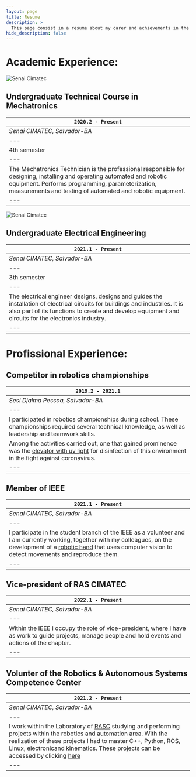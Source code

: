 ```yaml
---
layout: page
title: Resume
description: >
  This page consist in a resume about my carer and achievements in the current years. I was born in January of 2003 in the city of Salvador in the state of Bahia in Brazil.
hide_description: false
---
```


# Academic Experience:

![Senai Cimatec](../assets/img/Designome.jpg "Senai CIMATEC")

## Undergraduate Technical Course in Mechatronics

|`2020.2 - Present`|
|---|
|*Senai CIMATEC, Salvador-BA*|
|---|
|4th semester|
|---|
|The Mechatronics Technician is the professional responsible for designing, installing and operating automated and robotic equipment. Performs programming, parameterization, measurements and testing of automated and robotic equipment.|
|---|

![Senai Cimatec](../assets/img/Designome.jpg)

## Undergraduate Electrical Engineering

|`2021.1 - Present`|
|---|
|*Senai CIMATEC, Salvador-BA*|
|---|
|3th semester|
|---|
|The electrical engineer designs, designs and guides the installation of electrical circuits for buildings and industries. It is also part of its functions to create and develop equipment and circuits for the electronics industry.|
|---|

# Profissional Experience:

## Competitor in robotics championships

|`2019.2 - 2021.1`|
|---|
|*Sesi Djalma Pessoa, Salvador-BA*|
|---|
|I participated in robotics championships during school. These championships required several technical knowledge, as well as leadership and teamwork skills.|
|Among the activities carried out, one that gained prominence was the [elevator with uv light](http://sesi.fieb.org.br/sesiescola/noticias/covid-19-alunos-de-escolas-da-rede-sesi-desenvolvem-solu%C3%A7%C3%B5es-de-impacto-social/) for disinfection of this environment in the fight against coronavirus.|
|---|

## Member of IEEE

|`2021.1 - Present`|
|---|
|*Senai CIMATEC, Salvador-BA*|
|---|
|I participate in the student branch of the IEEE as a volunteer and I am currently working, together with my colleagues, on the development of a [robotic hand](https://ieeecimatec.github.io/project-mao_espelhada/) that uses computer vision to detect movements and reproduce them.|
|---|

## Vice-president of RAS CIMATEC

|`2022.1 - Present`|
|---|
|*Senai CIMATEC, Salvador-BA*|
|---|
|Within the IEEE I occupy the role of vice-president, where I have as work to guide projects, manage people and hold events and actions of the chapter.|
|---|

## Volunter of the Robotics & Autonomous Systems Competence Center

|`2021.2 - Present`|
|---|
|*Senai CIMATEC, Salvador-BA*|
|---|
|I work within the Laboratory of [RASC](https://braziliansinrobotics.com/) studying and performing projects within the robotics and automation area. With the realization of these projects I had to master C++, Python, ROS, Linux, electronicand kinematics. These projects can be accessed by clicking [here](htttps://localhost:4000/projects/)|
|---|

[blog]: /
[portfolio]: https://hydejack.com/examples/
[resume]: https://hydejack.com/resume/
[download]: https://hydejack.com/download/
[welcome]: https://hydejack.com/
[forms]: https://hydejack.com/forms-by-example/

[features]: #features
[news]: #build-an-audience
[syntax]: syntax-highlighting
[latex]: #beautiful-math
[dark]: https://hydejack.com/blog/hydejack/2018-09-01-introducing-dark-mode/
[search]: https://hydejack.com/#_search-input
[grid]: https://hydejack.com/blog/hydejack/

[lic]: LICENSE.md
[pro]: licenses/PRO.md
[docs]: docs/README.md
[ofln]: docs/advanced.md#enabling-offline-support
[math]: docs/writing.md#adding-math

[kit]: https://github.com/hydecorp/hydejack-starter-kit/releases
[src]: https://github.com/hydecorp/hydejack
[gem]: https://rubygems.org/gems/jekyll-theme-hydejack
[buy]: https://gum.co/nuOluY

[gpss]: https://developers.google.com/speed/pagespeed/insights/?url=https%3A%2F%2Fhydejack.com%2Fdocs%2F
[rouge]: http://rouge.jneen.net
[katex]: https://khan.github.io/KaTeX/
[mathjax]: https://www.mathjax.org/
[tinyletter]: https://tinyletter.com/
